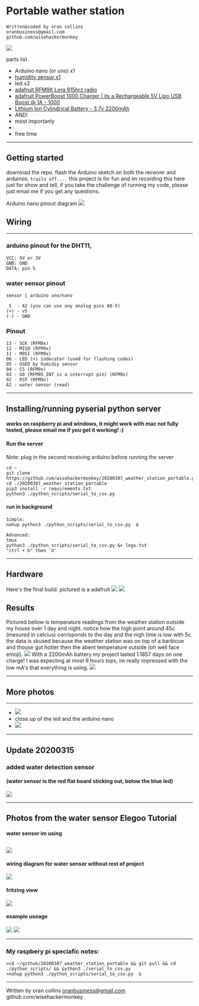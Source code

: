 # Portable wather station
```
Written&coded by oran collins
oranbusiness@gmail.com
github.com/wisehackermonkey
```
![](photos/20200309_weather_station_project_box.jpg)

parts list
- Arduino nano (or uno) x1
- [humidity sensor x1](https://www.amazon.com/Temperature-Humidity-Digital-3-3V-5V-Raspberry/dp/B07WT2HJ4F/ref=sr_1_2?keywords=dh11+humidity+sensor&qid=1583824327&sr=8-2)
- led x2
- [adafruit RFM9X Lora 915hrz radio](https://www.adafruit.com/product/3072) 
- [adafruit PowerBoost 1000 Charger | its a Rechargeable 5V Lipo USB Boost @ 1A - 1000](https://www.adafruit.com/product/2465)
- [Lithium Ion Cylindrical Battery - 3.7v 2200mAh](https://www.adafruit.com/product/1781)
-  AND! 
- most importanly
- 
- free time  

----
## Getting started 
download the repo. 
flash the Arduino sketch on both the receiver and arduinos. 
`trails off....` this  project is for fun and im recording this here just for show and tell, if you take the challenge of running my code, please just email me if you get any questions.

<!-- - read from humidity sensor > save to sd card -->
<!-- 
Setting up adafruit feather [not no longer used in project!]
(add to arduino's package manager)
https://adafruit.github.io/arduino-board-index/package_adafruit_index.json -->

<!-- 
how to use sd card with adafruit adalogger
https://learn.adafruit.com/adafruit-feather-m0-adalogger/using-the-sd-card?embeds=allow -->

Arduino nano pinout diagram
![](photos/arduino_nano_pinout_diagram.png)
## Wiring
----------------------------
### arduino pinout for the DHT11,

```
VCC: 5V or 3V
GND: GND
DATA: pin 5
```
 

### water sensor pinout
```
sensor | arduino uno/nano

 S  - A2 (you can use any analog pins A0-5)
(+) - v5
(-) - GND
```
 

### Pinout
```
13 - SCK (RFM9x)
12 - MISO (RFM9x)
11 - MOSI (RFM9x)
06 - LED (+) indecator (used for flashing codes)
05 - USED by humidiy sensor
04 - CS (RFM9x)
03 - G0 (RFM95_INT is a interrupt pin) (RFM9x)
02 - RST (RFM9x)
A2 - water sensor (read)
```
----------------------------
## Installing/running pyserial python server
#### works on raspberry pi and windows, it might work with mac not fully tested, please email me if  you get it working! :)

#### Run the server
Note: plug in the second receiving arduino before running the server
```
cd ~
git clone https://github.com/wisehackermonkey/20200307_weather_station_portable.git
cd ./20200307_weather_station_portable
pip3 install -r requirements.txt
python3 ./python_scripts/serial_to_csv.py 

```

#### run in background
```
Simple:
nohup python3 ./python_scripts/serial_to_csv.py  &

Advanced:
tmux
python3 ./python_scripts/serial_to_csv.py &> logs.txt
"ctrl + b" then 'd'
```

----------------------------

## Hardware
Here's the final build.
pictured is a adafruit
![](photos/20200309_weather_station_project_box.jpg)
![](photos/20200309_recieving_antena.jpg)

## Results
Pictured bellow is temperature readings from the weather station outside my house over 1 day and night. notice how the high point around 45c (mesured in celcius) corrisponds to the day and the nigh time is low with 5c. the data is skused because the weather station was on top of a barbicue and thouse got hotter then the abent temperature outside (oh well face emoji). 
![](photos/ploted_temperature_point_from_weather_station_20200308-09.jpg)
With a 2200mAh battery my project lasted 1.1857 days on one charge! I was expecting at most 6 hours tops, im really impressed with the low mA's that everything is using.
![](photos/battery_total_running_length_calculations.jpg)

-----
## More photos
-----

- ![](photos/20200309_overview.jpg)
- close up of the led and the arduino nano
- ![](photos/20200309_closeup.jpg)
----------------------------
## Update 20200315
### added water detection sensor
#### (water sensor is the red flat board sticking out, below the blue led)
![](photos/water_sensor_v6.jpg)

--------------
## Photos from the water sensor Elegoo Tutorial
#### water sensor im using

![](photos/water_sensor_v1.jpg)
----------------------------

#### wiring diagram for water sensor without rest of project
![](photos/water_sensor_v2.jpg)
#### fritzing view
![](photos/water_sensor_v3.jpg)

#### example useage
![](photos/water_sensor_v4.jpg)
![](photos/water_sensor_v5.jpg)

----------------------------

### My raspbery pi speciafic notes:
```
>cd ~/github/20200307_weather_station_portable && git pull && cd ./python_scripts/ && python3 ./serial_to_csv.py
>nohup python3 ./python_scripts/serial_to_csv.py  &
```
----------------------------
Written by oran collins
oranbusiness@gmail.com
github.com/wisehackermonkey
